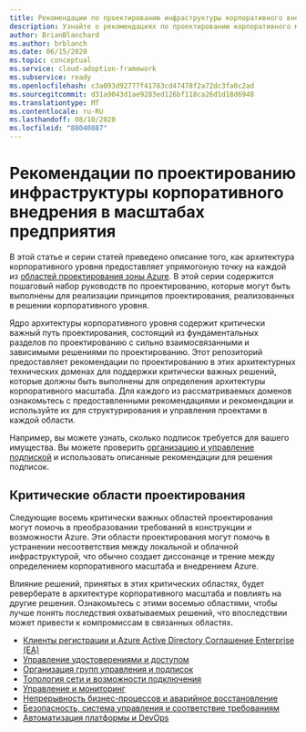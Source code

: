 ```yaml
---
title: Рекомендации по проектированию инфраструктуры корпоративного внедрения в масштабах предприятия
description: Узнайте о рекомендациях по проектированию корпоративного масштаба в инфраструктуре внедрения Microsoft Cloud для Azure.
author: BrianBlanchard
ms.author: brblanch
ms.date: 06/15/2020
ms.topic: conceptual
ms.service: cloud-adoption-framework
ms.subservice: ready
ms.openlocfilehash: c3a093d92777f41783cd47478f2a72dc3fa0c2ad
ms.sourcegitcommit: d31a9043d1ae9283ed126bf118ca26d1d18d6948
ms.translationtype: MT
ms.contentlocale: ru-RU
ms.lasthandoff: 08/10/2020
ms.locfileid: "88040887"
---
```

# <a name="cloud-adoption-framework-enterprise-scale-design-guidelines"></a>Рекомендации по проектированию инфраструктуры корпоративного внедрения в масштабах предприятия

В этой статье и серии статей приведено описание того, как архитектура корпоративного уровня предоставляет упрямогоную точку на каждой из [областей проектирования зоны Azure](../landing-zone/design-areas.md). В этой серии содержится пошаговый набор руководств по проектированию, которые могут быть выполнены для реализации принципов проектирования, реализованных в решении корпоративного уровня.

Ядро архитектуры корпоративного уровня содержит критически важный путь проектирования, состоящий из фундаментальных разделов по проектированию с сильно взаимосвязанными и зависимыми решениями по проектированию. Этот репозиторий предоставляет рекомендации по проектированию в этих архитектурных технических доменах для поддержки критически важных решений, которые должны быть выполнены для определения архитектуры корпоративного масштаба. Для каждого из рассматриваемых доменов ознакомьтесь с предоставленными рекомендациями и рекомендации и используйте их для структурирования и управления проектами в каждой области.

Например, вы можете узнать, сколько подписок требуется для вашего имущества. Вы можете проверить [организацию и управление подпиской](./management-group-and-subscription-organization.md#subscription-organization-and-governance) и использовать описанные рекомендации для решения подписок.

## <a name="critical-design-areas"></a>Критические области проектирования

Следующие восемь критически важных областей проектирования могут помочь в преобразовании требований в конструкции и возможности Azure. Эти области проектирования могут помочь в устранении несоответствия между локальной и облачной инфраструктурой, что обычно создает диссонанце и трение между определением корпоративного масштаба и внедрением Azure.

Влияние решений, принятых в этих критических областях, будет реверберате в архитектуре корпоративного масштаба и повлиять на другие решения. Ознакомьтесь с этими восемью областями, чтобы лучше понять последствия охватываемых решений, что впоследствии может привести к компромиссам в связанных областях.

- [Клиенты регистрации и Azure Active Directory Соглашение Enterprise (EA)](./enterprise-enrollment-and-azure-ad-tenants.md)
- [Управление удостоверениями и доступом](./identity-and-access-management.md)
- [Организация групп управления и подписок](./management-group-and-subscription-organization.md)
- [Топология сети и возможности подключения](./network-topology-and-connectivity.md)
- [Управление и мониторинг](./management-and-monitoring.md)
- [Непрерывность бизнес-процессов и аварийное восстановление](./business-continuity-and-disaster-recovery.md)
- [Безопасность, система управления и соответствие требованиям](./security-governance-and-compliance.md)
- [Автоматизация платформы и DevOps](./platform-automation-and-devops.md)
